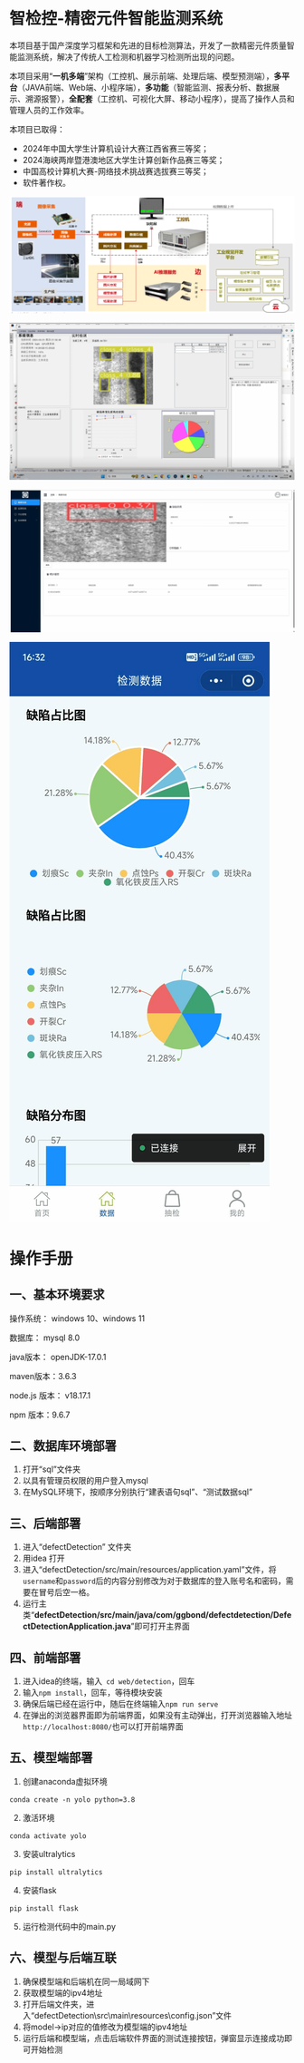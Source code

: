 # 智检控-精密元件智能监测系统



本项目基于国产深度学习框架和先进的目标检测算法，开发了一款精密元件质量智能监测系统，解决了传统人工检测和机器学习检测所出现的问题。

本项目采用“**一机多端**”架构（工控机、展示前端、处理后端、模型预测端），**多平台**（JAVA前端、Web端、小程序端），**多功能**（智能监测、报表分析、数据展示、溯源报警），**全配套**（工控机、可视化大屏、移动小程序），提高了操作人员和管理人员的工作效率。

本项目已取得：
- 2024年中国大学生计算机设计大赛江西省赛三等奖；
- 2024海峡两岸暨港澳地区大学生计算创新作品赛三等奖；
- 中国高校计算机大赛-网络技术挑战赛选拔赛三等奖；
- 软件著作权。



![image-20240110194935186](img/image-20240110194935186.png)



![1](img/1.gif)

![2](img/2.gif)

![3](img/3.gif)

# 操作手册

## 一、基本环境要求

操作系统： windows 10、windows 11

数据库： mysql 8.0

java版本： openJDK-17.0.1

maven版本：3.6.3

node.js 版本： v18.17.1

npm 版本：9.6.7

## 二、数据库环境部署

1. 打开“sql”文件夹
2. 以具有管理员权限的用户登入mysql
3. 在MySQL环境下，按顺序分别执行“建表语句sql”、“测试数据sql”

## 三、后端部署

1. 进入“defectDetection” 文件夹
3. 用idea 打开
4. 进入“defectDetection/src/main/resources/application.yaml”文件，将`username`和`password`后的内容分别修改为对于数据库的登入账号名和密码，需要在冒号后空一格。
5. 运行主类“**defectDetection/src/main/java/com/ggbond/defectdetection/DefectDetectionApplication.java**”即可打开主界面



## 四、前端部署

1. 进入idea的终端，输入` cd web/detection`，回车
2. 输入`npm install`，回车，等待模块安装
3. 确保后端已经在运行中，随后在终端输入`npm run serve`
4. 在弹出的浏览器界面即为前端界面，如果没有主动弹出，打开浏览器输入地址`http://localhost:8080/`也可以打开前端界面



## 五、模型端部署

1. 创建anaconda虚拟环境

```
conda create -n yolo python=3.8
```

2. 激活环境

```
conda activate yolo
```

3. 安装ultralytics

```
pip install ultralytics
```

4. 安装flask

```
pip install flask
```

5. 运行检测代码中的main.py



## 六、模型与后端互联

1. 确保模型端和后端机在同一局域网下
2. 获取模型端的ipv4地址
3. 打开后端文件夹，进入“defectDetection\src\main\resources\config.json”文件
4. 将model->ip对应的值修改为模型端的ipv4地址
5. 运行后端和模型端，点击后端软件界面的测试连接按钮，弹窗显示连接成功即可开始检测
